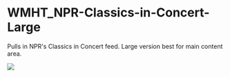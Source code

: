 WMHT_NPR-Classics-in-Concert-Large
=================================

Pulls in NPR's Classics in Concert feed. Large version best for main content area.

![](http://pbs.bento.storage.s3.amazonaws.com/hostedbento-prod/filer_public/WMHT/OpenBento_NPR-Classics-large_Image.jpg)
